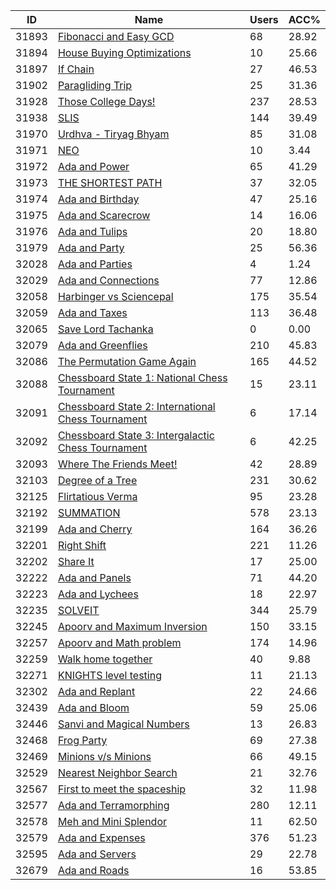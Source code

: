 | ID | Name | Users | ACC% |
|---|---|---|---|
| 31893 | [Fibonacci and Easy GCD](https://www.spoj.com/problems/INS17M) | 68 | 28.92 |
| 31894 | [House Buying Optimizations](https://www.spoj.com/problems/HOUSEBUY) | 10 | 25.66 |
| 31897 | [If Chain](https://www.spoj.com/problems/IFCHAIN) | 27 | 46.53 |
| 31902 | [Paragliding Trip](https://www.spoj.com/problems/PARAG) | 25 | 31.36 |
| 31928 | [Those College Days!](https://www.spoj.com/problems/IIITD1) | 237 | 28.53 |
| 31938 | [SLIS](https://www.spoj.com/problems/QUERYIT) | 144 | 39.49 |
| 31970 | [Urdhva - Tiryag Bhyam](https://www.spoj.com/problems/URD) | 85 | 31.08 |
| 31971 | [NEO](https://www.spoj.com/problems/NEO2) | 10 | 3.44 |
| 31972 | [Ada and Power](https://www.spoj.com/problems/ADAPOWER) | 65 | 41.29 |
| 31973 | [THE SHORTEST PATH](https://www.spoj.com/problems/ALCATRAZ4) | 37 | 32.05 |
| 31974 | [Ada and Birthday](https://www.spoj.com/problems/ADAGIFT) | 47 | 25.16 |
| 31975 | [Ada and Scarecrow](https://www.spoj.com/problems/ADACROW) | 14 | 16.06 |
| 31976 | [Ada and Tulips](https://www.spoj.com/problems/ADASEED) | 20 | 18.80 |
| 31979 | [Ada and Party](https://www.spoj.com/problems/ADAPARTY) | 25 | 56.36 |
| 32028 | [Ada and Parties](https://www.spoj.com/problems/ADAPARTI) | 4 | 1.24 |
| 32029 | [Ada and Connections](https://www.spoj.com/problems/ADACON) | 77 | 12.86 |
| 32058 | [Harbinger vs Sciencepal](https://www.spoj.com/problems/R6PL) | 175 | 35.54 |
| 32059 | [Ada and Taxes](https://www.spoj.com/problems/ADATAXES) | 113 | 36.48 |
| 32065 | [Save Lord Tachanka](https://www.spoj.com/problems/TACHANKA) | 0 | 0.00 |
| 32079 | [Ada and Greenflies](https://www.spoj.com/problems/ADAGF) | 210 | 45.83 |
| 32086 | [The Permutation Game Again](https://www.spoj.com/problems/TPGA) | 165 | 44.52 |
| 32088 | [Chessboard State 1: National Chess Tournament](https://www.spoj.com/problems/CSTATE1) | 15 | 23.11 |
| 32091 | [Chessboard State 2: International Chess Tournament](https://www.spoj.com/problems/CSTATE2) | 6 | 17.14 |
| 32092 | [Chessboard State 3: Intergalactic Chess Tournament](https://www.spoj.com/problems/CSTATE3) | 6 | 42.25 |
| 32093 | [Where The Friends Meet!](https://www.spoj.com/problems/WTFM) | 42 | 28.89 |
| 32103 | [Degree of a Tree](https://www.spoj.com/problems/TREEDEGREE) | 231 | 30.62 |
| 32125 | [Flirtatious Verma](https://www.spoj.com/problems/VDATE) | 95 | 23.28 |
| 32192 | [SUMMATION](https://www.spoj.com/problems/SUMMATION) | 578 | 23.13 |
| 32199 | [Ada and Cherry](https://www.spoj.com/problems/ADACHERY) | 164 | 36.26 |
| 32201 | [Right Shift](https://www.spoj.com/problems/RSHIFT) | 221 | 11.26 |
| 32202 | [Share It](https://www.spoj.com/problems/SHAREIT) | 17 | 25.00 |
| 32222 | [Ada and Panels](https://www.spoj.com/problems/ADAPANEL) | 71 | 44.20 |
| 32223 | [Ada and Lychees](https://www.spoj.com/problems/ADALICI) | 18 | 22.97 |
| 32235 | [SOLVEIT](https://www.spoj.com/problems/SOLVEIT) | 344 | 25.79 |
| 32245 | [Apoorv and Maximum Inversion](https://www.spoj.com/problems/SAS001) | 150 | 33.15 |
| 32257 | [Apoorv and Math problem](https://www.spoj.com/problems/SAS002) | 174 | 14.96 |
| 32259 | [Walk home together](https://www.spoj.com/problems/WHT) | 40 | 9.88 |
| 32271 | [KNIGHTS level testing](https://www.spoj.com/problems/KNIGHTSG) | 11 | 21.13 |
| 32302 | [Ada and Replant](https://www.spoj.com/problems/ADAGROW) | 22 | 24.66 |
| 32439 | [Ada and Bloom](https://www.spoj.com/problems/ADABLOOM) | 59 | 25.06 |
| 32446 | [Sanvi and Magical Numbers](https://www.spoj.com/problems/SANVI) | 13 | 26.83 |
| 32468 | [Frog Party](https://www.spoj.com/problems/FROGPARTY) | 69 | 27.38 |
| 32469 | [Minions v/s Minions](https://www.spoj.com/problems/MINVSMIN) | 66 | 49.15 |
| 32529 | [Nearest Neighbor Search](https://www.spoj.com/problems/NNS) | 21 | 32.76 |
| 32567 | [First to meet the spaceship](https://www.spoj.com/problems/MEETSHIP) | 32 | 11.98 |
| 32577 | [Ada and Terramorphing](https://www.spoj.com/problems/ADAPHOTO) | 280 | 12.11 |
| 32578 | [Meh and Mini Splendor](https://www.spoj.com/problems/SPLEND1) | 11 | 62.50 |
| 32579 | [Ada and Expenses](https://www.spoj.com/problems/ADASUM) | 376 | 51.23 |
| 32595 | [Ada and Servers](https://www.spoj.com/problems/ADABASH) | 29 | 22.78 |
| 32679 | [Ada and Roads](https://www.spoj.com/problems/ADAROADS) | 16 | 53.85 |
